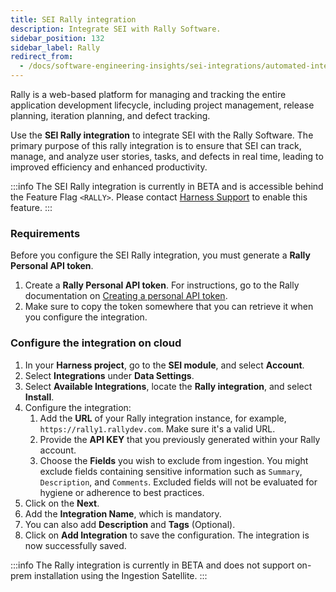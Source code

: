 ```yaml
---
title: SEI Rally integration
description: Integrate SEI with Rally Software.
sidebar_position: 132
sidebar_label: Rally
redirect_from:
  - /docs/software-engineering-insights/sei-integrations/automated-integrations/sei-integration-rally
---
```


Rally is a web-based platform for managing and tracking the entire application development lifecycle, including project management, release planning, iteration planning, and defect tracking.

Use the **SEI Rally integration** to integrate SEI with the Rally Software. The primary purpose of this rally integration is to ensure that SEI can track, manage, and analyze user stories, tasks, and defects in real time, leading to improved efficiency and enhanced productivity.

:::info
The SEI Rally integration is currently in BETA and is accessible behind the Feature Flag `<RALLY>`. Please contact [Harness Support](mailto:support@harness.io) to enable this feature.
:::

### Requirements

Before you configure the SEI Rally integration, you must generate a **Rally Personal API token**.

1. Create a **Rally Personal API token**. For instructions, go to the Rally documentation on [Creating a personal API token](https://rally1.rallydev.com/slm/doc/webservice/).
2. Make sure to copy the token somewhere that you can retrieve it when you configure the integration.

### Configure the integration on cloud

1. In your **Harness project**, go to the **SEI module**, and select **Account**.
2. Select **Integrations** under **Data Settings**.
3. Select **Available Integrations**, locate the **Rally integration**, and select **Install**.
4. Configure the integration:
   1. Add the **URL** of your Rally integration instance, for example, `https://rally1.rallydev.com`. Make sure it's a valid URL.
   2. Provide the **API KEY** that you previously generated within your Rally account.
   3. Choose the **Fields** you wish to exclude from ingestion. 
      You might exclude fields containing sensitive information such as `Summary`, `Description`, and `Comments`. Excluded fields will not be evaluated for hygiene or adherence to best practices.
5. Click on the **Next**.
6. Add the **Integration Name**, which is mandatory.
7. You can also add **Description** and **Tags** (Optional).
8. Click on **Add Integration** to save the configuration. The integration is now successfully saved.

:::info
The Rally integration is currently in BETA and does not support on-prem installation using the Ingestion Satellite.
:::

